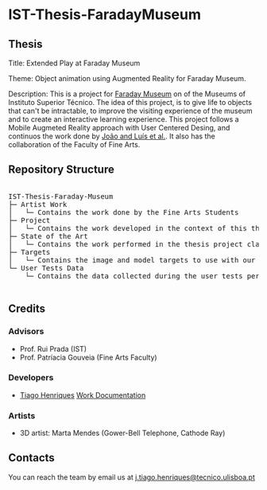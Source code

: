 # IST-Thesis-FaradayMuseum

## Thesis

Title: Extended Play at Faraday Museum

Theme: Object animation using Augmented Reality for Faraday Museum.

Description: This is a project for [Faraday Museum](https://tecnico.ulisboa.pt/pt/tag/museu-faraday/) on of the Museums of Instituto Superior Técnico.
The idea of this project, is to give life to objects that can't be intractable, to improve the visiting experience of the museum and to create an interactive learning experience. This project follows a Mobile Augmeted Reality approach with User Centered Desing, and continuos the work done by [João and Luís et al.](https://github.com/luismnunes93/Faraday-Museum). It also has the collaboration of the Faculty of Fine Arts.

## Repository  Structure

<pre>
	
IST-Thesis-Faraday-Museum
├─ Artist Work
│	└─ Contains the work done by the Fine Arts Students
├─ Project
│	└─ Contains the work developed in the context of this thesis
├─ State of the Art
│	└─ Contains the work performed in the thesis project class
├─ Targets
│	└─ Contains the image and model targets to use with our app
└─ User Tests Data
	└─ Contains the data collected during the user tests performed

</pre>

## Credits

### Advisors
* Prof. Rui Prada (IST)
* Prof. Patríacia Gouveia (Fine Arts Faculty)

### Developers
* [Tiago Henriques](https://github.com/Toscan0) [Work Documentation](https://github.com/Toscan0/IST-Thesis-FaradayMuseum/blob/main/Project/Technical%20Report.pdf)

### Artists
* 3D artist: Marta Mendes (Gower-Bell Telephone, Cathode Ray)

## Contacts

You can reach the team by email us at j.tiago.henriques@tecnico.ulisboa.pt
